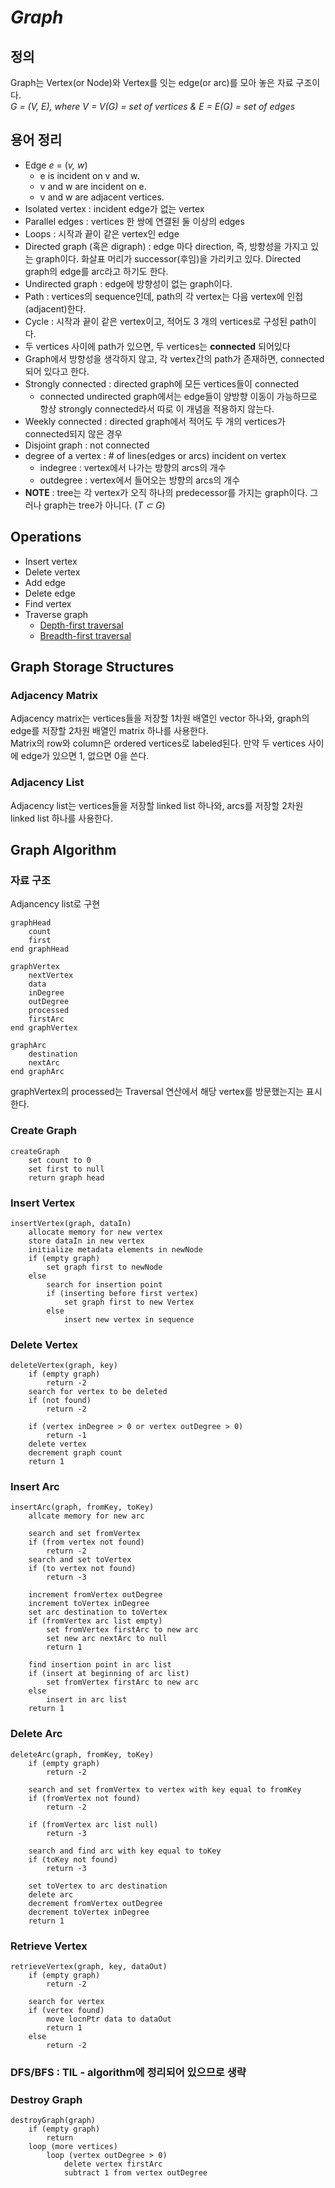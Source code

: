 # ***Graph***
## 정의
Graph는 Vertex(or Node)와 Vertex를 잇는 edge(or arc)를 모아 놓은 자료 구조이다.
</br>
*G = (V, E), where V = V(G) = set of vertices & E = E(G) = set of edges*

## 용어 정리
* Edge *e* = (*v, w*)
    * e is incident on v and w.
    * v and w are incident on e.
    * v and w are adjacent vertices.
* Isolated vertex : incident edge가 없는 vertex
* Parallel edges : vertices 한 쌍에 연결된 둘 이상의 edges
* Loops : 시작과 끝이 같은 vertex인 edge
* Directed graph (혹은 digraph) : edge 마다 direction, 즉, 방향성을 가지고 있는 graph이다. 화살표 머리가 successor(후임)을 가리키고 있다. Directed graph의 edge를 arc라고 하기도 한다.
* Undirected graph : edge에 방향성이 없는 graph이다.
* Path : vertices의 sequence인데, path의 각 vertex는 다음 vertex에 인접(adjacent)한다.
* Cycle : 시작과 끝이 같은 vertex이고, 적어도 3 개의 vertices로 구성된 path이다.
* 두 vertices 사이에 path가 있으면, 두 vertices는 **connected** 되어있다
* Graph에서 방향성을 생각하지 않고, 각 vertex간의 path가 존재하면, connected되어 있다고 한다. 
* Strongly connected : directed graph에 모든 vertices들이 connected
    * connected undirected graph에서는 edge들이 양방향 이동이 가능하므로 항상 strongly connected라서 따로 이 개념을 적용하지 않는다.
* Weekly connected : directed graph에서 적어도 두 개의 vertices가 connected되지 않은 경우
* Disjoint graph : not connected
* degree of a vertex : # of lines(edges or arcs) incident on vertex
    * indegree : vertex에서 나가는 방향의 arcs의 개수
    * outdegree : vertex에서 들어오는 방향의 arcs의 개수
* **NOTE** : tree는 각 vertex가 오직 하나의 predecessor를 가지는 graph이다. 그러나 graph는 tree가 아니다. (*T &sub; G*)

## Operations
* Insert vertex
* Delete vertex
* Add edge
* Delete edge
* Find vertex
* Traverse graph
    * [Depth-first traversal](https://github.com/dskim9882/Today_I_Learned/blob/master/Algorithm/DFS.md)
    * [Breadth-first traversal](https://github.com/dskim9882/Today_I_Learned/blob/master/Algorithm/BFS.md)
## Graph Storage Structures
### Adjacency Matrix
Adjacency matrix는 vertices들을 저장할 1차원 배열인 vector 하나와, graph의 edge를 저장할 2차원 배열인 matrix 하나를 사용한다.
</br>
Matrix의 row와 column은 ordered vertices로 labeled된다. 만약 두 vertices 사이에 edge가 있으면 1, 없으면 0을 쓴다.

### Adjacency List
Adjacency list는 vertices들을 저장할 linked list 하나와, arcs를 저장할 2차원 linked list 하나를 사용한다.
## Graph Algorithm
### 자료 구조
Adjancency list로 구현
```
graphHead
    count
    first
end graphHead

graphVertex
    nextVertex
    data
    inDegree
    outDegree
    processed
    firstArc
end graphVertex

graphArc
    destination
    nextArc
end graphArc
```
graphVertex의 processed는 Traversal 연산에서 해당 vertex를 방문했는지는 표시한다.
### Create Graph
```
createGraph
    set count to 0
    set first to null
    return graph head
```
### Insert Vertex
```
insertVertex(graph, dataIn)
    allocate memory for new vertex
    store dataIn in new vertex
    initialize metadata elements in newNode
    if (empty graph)
        set graph first to newNode
    else
        search for insertion point
        if (inserting before first vertex)
            set graph first to new Vertex
        else
            insert new vertex in sequence
```
### Delete Vertex
```
deleteVertex(graph, key)
    if (empty graph)
        return -2
    search for vertex to be deleted
    if (not found)
        return -2
    
    if (vertex inDegree > 0 or vertex outDegree > 0)
        return -1
    delete vertex
    decrement graph count
    return 1
```
### Insert Arc
```
insertArc(graph, fromKey, toKey)
    allcate memory for new arc
    
    search and set fromVertex
    if (from vertex not found)
        return -2
    search and set toVertex
    if (to vertex not found)
        return -3
    
    increment fromVertex outDegree
    increment toVertex inDegree
    set arc destination to toVertex
    if (fromVertex arc list empty)
        set fromVertex firstArc to new arc
        set new arc nextArc to null
        return 1
    
    find insertion point in arc list
    if (insert at beginning of arc list)
        set fromVertex firstArc to new arc
    else 
        insert in arc list
    return 1
```
### Delete Arc
```
deleteArc(graph, fromKey, toKey)
    if (empty graph)
        return -2
    
    search and set fromVertex to vertex with key equal to fromKey
    if (fromVertex not found)
        return -2

    if (fromVertex arc list null)
        return -3
    
    search and find arc with key equal to toKey
    if (toKey not found)
        return -3
    
    set toVertex to arc destination
    delete arc
    decrement fromVertex outDegree
    decrement toVertex inDegree
    return 1
```
### Retrieve Vertex
```
retrieveVertex(graph, key, dataOut)
    if (empty graph)
        return -2
    
    search for vertex
    if (vertex found)
        move locnPtr data to dataOut
        return 1
    else
        return -2
```
### DFS/BFS : TIL - algorithm에 정리되어 있으므로 생략
### Destroy Graph
```
destroyGraph(graph)
    if (empty graph)
        return
    loop (more vertices)
        loop (vertex outDegree > 0)
            delete vertex firstArc
            subtract 1 from vertex outDegree
```
